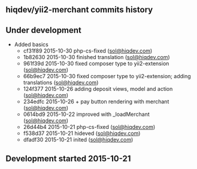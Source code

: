 hiqdev/yii2-merchant commits history
------------------------------------

## Under development

- Added basics
    - cf31f89 2015-10-30 php-cs-fixed (sol@hiqdev.com)
    - 1b82630 2015-10-30 finished translation (sol@hiqdev.com)
    - 961f39d 2015-10-30 fixed composer type to yii2-extension (sol@hiqdev.com)
    - 66b9ec7 2015-10-30 fixed composer type to yii2-extension; adding translations (sol@hiqdev.com)
    - 124f377 2015-10-26 adding deposit views, model and action (sol@hiqdev.com)
    - 234edfc 2015-10-26 + pay button rendering with merchant (sol@hiqdev.com)
    - 0614bd9 2015-10-22 improved with _loadMerchant (sol@hiqdev.com)
    - 26d44b4 2015-10-21 php-cs-fixed (sol@hiqdev.com)
    - f538d37 2015-10-21 hideved (sol@hiqdev.com)
    - dfadf30 2015-10-21 inited (sol@hiqdev.com)

## Development started 2015-10-21

